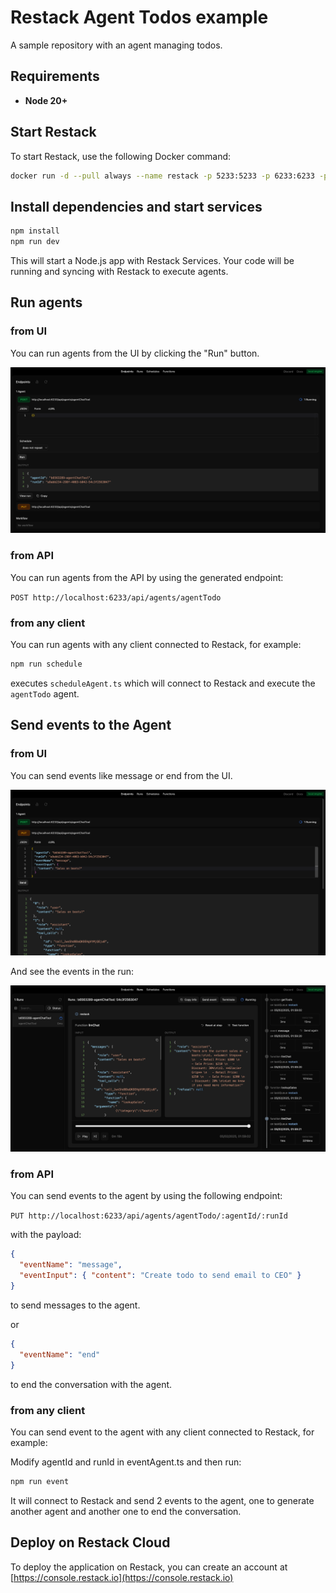 # Restack Agent Todos example

A sample repository with an agent managing todos.

## Requirements

- **Node 20+**

## Start Restack

To start Restack, use the following Docker command:

```bash
docker run -d --pull always --name restack -p 5233:5233 -p 6233:6233 -p 7233:7233 -p 9233:9233 ghcr.io/restackio/restack:main
```

## Install dependencies and start services

```bash
npm install
npm run dev
```

This will start a Node.js app with Restack Services.
Your code will be running and syncing with Restack to execute agents.

## Run agents

### from UI

You can run agents from the UI by clicking the "Run" button.

![Run agents from UI](./chat_post.png)

### from API

You can run agents from the API by using the generated endpoint:

`POST http://localhost:6233/api/agents/agentTodo`

### from any client

You can run agents with any client connected to Restack, for example:

```bash
npm run schedule
```

executes `scheduleAgent.ts` which will connect to Restack and execute the `agentTodo` agent.

## Send events to the Agent

### from UI

You can send events like message or end from the UI.

![Send events from UI](./chat_put.png)

And see the events in the run:

![See events in UI](./chat_run.png)

### from API

You can send events to the agent by using the following endpoint:

`PUT http://localhost:6233/api/agents/agentTodo/:agentId/:runId`

with the payload:

```json
{
  "eventName": "message",
  "eventInput": { "content": "Create todo to send email to CEO" }
}
```

to send messages to the agent.

or

```json
{
  "eventName": "end"
}
```

to end the conversation with the agent.

### from any client

You can send event to the agent with any client connected to Restack, for example:

Modify agentId and runId in eventAgent.ts and then run:

```bash
npm run event
```

It will connect to Restack and send 2 events to the agent, one to generate another agent and another one to end the conversation.

## Deploy on Restack Cloud

To deploy the application on Restack, you can create an account at [https://console.restack.io](https://console.restack.io)

